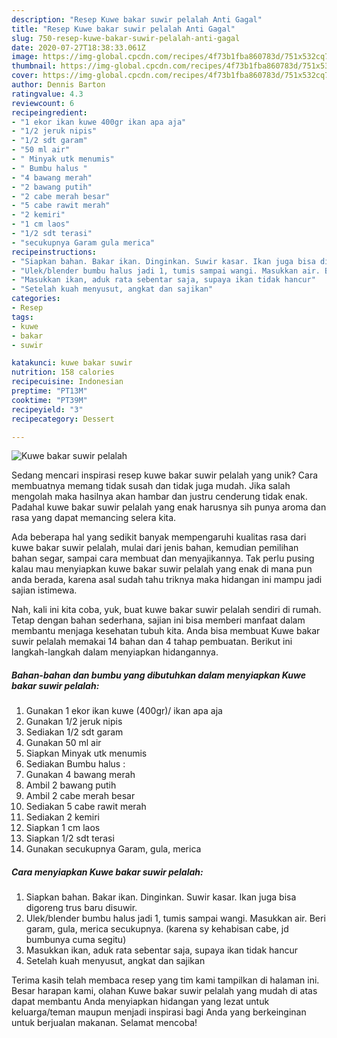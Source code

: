 ```yaml
---
description: "Resep Kuwe bakar suwir pelalah Anti Gagal"
title: "Resep Kuwe bakar suwir pelalah Anti Gagal"
slug: 750-resep-kuwe-bakar-suwir-pelalah-anti-gagal
date: 2020-07-27T18:38:33.061Z
image: https://img-global.cpcdn.com/recipes/4f73b1fba860783d/751x532cq70/kuwe-bakar-suwir-pelalah-foto-resep-utama.jpg
thumbnail: https://img-global.cpcdn.com/recipes/4f73b1fba860783d/751x532cq70/kuwe-bakar-suwir-pelalah-foto-resep-utama.jpg
cover: https://img-global.cpcdn.com/recipes/4f73b1fba860783d/751x532cq70/kuwe-bakar-suwir-pelalah-foto-resep-utama.jpg
author: Dennis Barton
ratingvalue: 4.3
reviewcount: 6
recipeingredient:
- "1 ekor ikan kuwe 400gr ikan apa aja"
- "1/2 jeruk nipis"
- "1/2 sdt garam"
- "50 ml air"
- " Minyak utk menumis"
- " Bumbu halus "
- "4 bawang merah"
- "2 bawang putih"
- "2 cabe merah besar"
- "5 cabe rawit merah"
- "2 kemiri"
- "1 cm laos"
- "1/2 sdt terasi"
- "secukupnya Garam gula merica"
recipeinstructions:
- "Siapkan bahan. Bakar ikan. Dinginkan. Suwir kasar. Ikan juga bisa digoreng trus baru disuwir."
- "Ulek/blender bumbu halus jadi 1, tumis sampai wangi. Masukkan air. Beri garam, gula, merica secukupnya. (karena sy kehabisan cabe, jd bumbunya cuma segitu)"
- "Masukkan ikan, aduk rata sebentar saja, supaya ikan tidak hancur"
- "Setelah kuah menyusut, angkat dan sajikan"
categories:
- Resep
tags:
- kuwe
- bakar
- suwir

katakunci: kuwe bakar suwir 
nutrition: 158 calories
recipecuisine: Indonesian
preptime: "PT13M"
cooktime: "PT39M"
recipeyield: "3"
recipecategory: Dessert

---
```



![Kuwe bakar suwir pelalah](https://img-global.cpcdn.com/recipes/4f73b1fba860783d/751x532cq70/kuwe-bakar-suwir-pelalah-foto-resep-utama.jpg)

Sedang mencari inspirasi resep kuwe bakar suwir pelalah yang unik? Cara membuatnya memang tidak susah dan tidak juga mudah. Jika salah mengolah maka hasilnya akan hambar dan justru cenderung tidak enak. Padahal kuwe bakar suwir pelalah yang enak harusnya sih punya aroma dan rasa yang dapat memancing selera kita.

Ada beberapa hal yang sedikit banyak mempengaruhi kualitas rasa dari kuwe bakar suwir pelalah, mulai dari jenis bahan, kemudian pemilihan bahan segar, sampai cara membuat dan menyajikannya. Tak perlu pusing kalau mau menyiapkan kuwe bakar suwir pelalah yang enak di mana pun anda berada, karena asal sudah tahu triknya maka hidangan ini mampu jadi sajian istimewa.




Nah, kali ini kita coba, yuk, buat kuwe bakar suwir pelalah sendiri di rumah. Tetap dengan bahan sederhana, sajian ini bisa memberi manfaat dalam membantu menjaga kesehatan tubuh kita. Anda bisa membuat Kuwe bakar suwir pelalah memakai 14 bahan dan 4 tahap pembuatan. Berikut ini langkah-langkah dalam menyiapkan hidangannya.

<!--inarticleads1-->

##### Bahan-bahan dan bumbu yang dibutuhkan dalam menyiapkan Kuwe bakar suwir pelalah:

1. Gunakan 1 ekor ikan kuwe (400gr)/ ikan apa aja
1. Gunakan 1/2 jeruk nipis
1. Sediakan 1/2 sdt garam
1. Gunakan 50 ml air
1. Siapkan  Minyak utk menumis
1. Sediakan  Bumbu halus :
1. Gunakan 4 bawang merah
1. Ambil 2 bawang putih
1. Ambil 2 cabe merah besar
1. Sediakan 5 cabe rawit merah
1. Sediakan 2 kemiri
1. Siapkan 1 cm laos
1. Siapkan 1/2 sdt terasi
1. Gunakan secukupnya Garam, gula, merica




<!--inarticleads2-->

##### Cara menyiapkan Kuwe bakar suwir pelalah:

1. Siapkan bahan. Bakar ikan. Dinginkan. Suwir kasar. Ikan juga bisa digoreng trus baru disuwir.
1. Ulek/blender bumbu halus jadi 1, tumis sampai wangi. Masukkan air. Beri garam, gula, merica secukupnya. (karena sy kehabisan cabe, jd bumbunya cuma segitu)
1. Masukkan ikan, aduk rata sebentar saja, supaya ikan tidak hancur
1. Setelah kuah menyusut, angkat dan sajikan




Terima kasih telah membaca resep yang tim kami tampilkan di halaman ini. Besar harapan kami, olahan Kuwe bakar suwir pelalah yang mudah di atas dapat membantu Anda menyiapkan hidangan yang lezat untuk keluarga/teman maupun menjadi inspirasi bagi Anda yang berkeinginan untuk berjualan makanan. Selamat mencoba!

